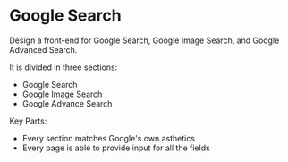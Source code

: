 # Google Search
Design a front-end for Google Search, Google Image Search, and Google Advanced Search.

It is divided in three sections:
- Google Search
- Google Image Search
- Google Advance Search 

Key Parts:
- Every section matches Google's own asthetics
- Every page is able to provide input for all the fields

